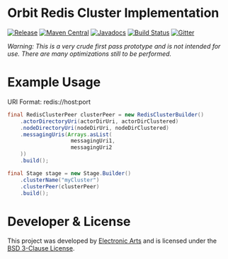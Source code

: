 Orbit Redis Cluster Implementation
============
[![Release](https://img.shields.io/github/release/orbit/orbit-redis-cluster.svg)](https://github.com/orbit/orbit-redis-cluster/releases)
[![Maven Central](https://img.shields.io/maven-central/v/cloud.orbit/orbit-redis-cluster.svg)](https://repo1.maven.org/maven2/cloud/orbit/orbit-redis-cluster/)
[![Javadocs](https://img.shields.io/maven-central/v/cloud.orbit/orbit-redis-cluster.svg?label=javadocs)](http://www.javadoc.io/doc/cloud.orbit/orbit-redis-cluster)
[![Build Status](https://img.shields.io/travis/orbit/orbit-redis-cluster.svg)](https://travis-ci.org/orbit/orbit-redis-cluster)
[![Gitter](https://img.shields.io/badge/style-Join_Chat-ff69b4.svg?style=flat&label=gitter)](https://gitter.im/orbit/orbit?utm_source=badge&utm_medium=badge&utm_campaign=pr-badge)

_Warning: This is a very crude first pass prototype and is not intended for use. There are many optimizations still to be performed._

Example Usage
=============

URI Format: redis://host:port

```java
final RedisClusterPeer clusterPeer = new RedisClusterBuilder()
    .actorDirectoryUri(actorDirUri, actorDirClustered)
    .nodeDirectoryUri(nodeDirUri, nodeDirClustered)
    .messagingUris(Arrays.asList(
                    messagingUri1,
                    messagingUri2
    ))
    .build();

final Stage stage = new Stage.Builder()
    .clusterName("myCluster")
    .clusterPeer(clusterPeer)
    .build();
```

Developer & License
======
This project was developed by [Electronic Arts](http://www.ea.com) and is licensed under the [BSD 3-Clause License](LICENSE).
